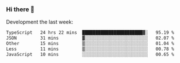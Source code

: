 ### Hi there 👋

Development the last week:
<!--START_SECTION:waka-->

```txt
TypeScript   24 hrs 22 mins  ███████████████████████▓░   95.19 %
JSON         31 mins         ▓░░░░░░░░░░░░░░░░░░░░░░░░   02.07 %
Other        15 mins         ▒░░░░░░░░░░░░░░░░░░░░░░░░   01.04 %
Less         11 mins         ▒░░░░░░░░░░░░░░░░░░░░░░░░   00.78 %
JavaScript   10 mins         ░░░░░░░░░░░░░░░░░░░░░░░░░   00.65 %
```

<!--END_SECTION:waka-->

<!--
**JASONPANGGO/jasonpanggo** is a ✨ _special_ ✨ repository because its `README.md` (this file) appears on your GitHub profile.

Here are some ideas to get you started:

- 🔭 I’m currently working on ...
- 🌱 I’m currently learning ...
- 👯 I’m looking to collaborate on ...
- 🤔 I’m looking for help with ...
- 💬 Ask me about ...
- 📫 How to reach me: ...
- 😄 Pronouns: ...
- ⚡ Fun fact: ...
-->
